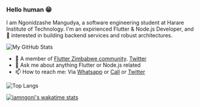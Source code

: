 ### Hello human 😁

I am Ngonidzashe Mangudya, a software engineering student at Harare Institute of Technology. I'm an expirienced Flutter & Node.js Developer, and 💯 interested in building backend services and robust architectures.

![My GitHub Stats](https://github-readme-stats.vercel.app/api?username=iamngoni&count_private=true&show_icons=true&theme=tokyonight)

- 👯 A member of [Flutter Zimbabwe community](https://github.com/flutterdevzim/). [Twitter](https://twitter.com/FlutterZimbabwe)
- 💬 Ask me about anything Flutter or Node.js related
- 📫 How to reach me: Via [Whatsapp](https://api.whatsapp.com/send?phone=263713700601) or [Call](tel:263777213388) or [Twitter](https://twitter.com/iamngoni_)

![Top Langs](https://github-readme-stats.vercel.app/api/top-langs/?username=iamngoni&show_icons=true&theme=tokyonight)

[![iamngoni's wakatime stats](https://github-readme-stats.vercel.app/api/wakatime?username=iamngoni&theme=tokyonight)](https://github.com/anuraghazra/github-readme-stats)
